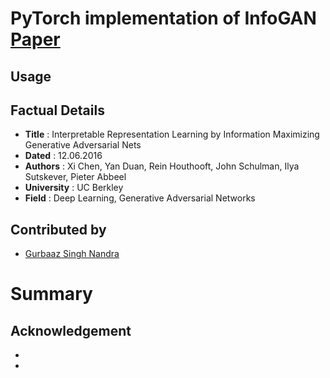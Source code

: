 # PyTorch implementation of InfoGAN [Paper](https://arxiv.org/pdf/1606.03657.pdf)

## Usage 


## Factual Details
- **Title** : Interpretable Representation Learning by Information Maximizing Generative Adversarial Nets 
- **Dated** : 12.06.2016
- **Authors** : Xi Chen, Yan Duan, Rein Houthooft, John Schulman, Ilya Sutskever, Pieter Abbeel
- **University** : UC Berkley
- **Field** : Deep Learning, Generative Adversarial Networks 

## Contributed by
- [Gurbaaz Singh Nandra](https://github.com/gurbaaz27)

# Summary


## Acknowledgement
-
-
